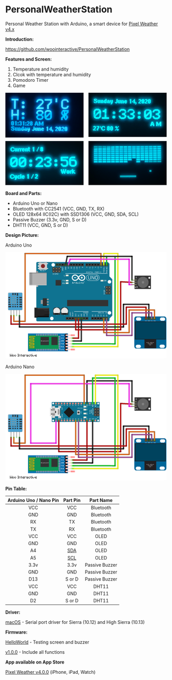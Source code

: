 # PersonalWeatherStation
Personal Weather Station with Arduino, a smart device for [Pixel Weather v4.x](https://apps.apple.com/app/id1278650505)


**Introduction:**

https://github.com/woointeractive/PersonalWeatherStation


**Features and Screen:**

1. Temperature and humidity
2. Clcok with temperature and humidity
3. Pomodoro Timer
4. Game

![](/image/v1.0.0_OLED.png)


**Board and Parts:**

- Arduino Uno or Nano
- Bluetooth with CC2541 (VCC, GND, TX, RX)
- OLED 128x64 IIC(I2C) with SSD1306 (VCC, GND, SDA, SCL)
- Passive Buzzer (3.3v, GND, S or D)
- DHT11 (VCC, GND, S or D)


**Design Picture:**

Arduino Uno

![](/image/v1.0.0_Uno.png)

Arduino Nano

![](/image/v1.0.0_Nano.png)


**Pin Table:**

Arduino Uno / Nano Pin | Part Pin | Part Name |
:-: | :-: | :-: |
VCC | VCC | Bluetooth |
GND | GND| Bluetooth |
RX | TX| Bluetooth |
TX | RX| Bluetooth |
VCC | VCC| OLED |
GND | GND| OLED |
A4 | [SDA](https://www.arduino.cc/en/Reference/Wire)| OLED |
A5 | [SCL](https://www.arduino.cc/en/Reference/Wire)| OLED |
3.3v | 3.3v| Passive Buzzer |
GND | GND| Passive Buzzer |
D13 | S or D| Passive Buzzer |
VCC | VCC| DHT11 |
GND | GND| DHT11 |
D2 | S or D| DHT11 |


**Driver:**

[macOS](/driver/CH34x_Install_V1.5.pkg) - Serial port driver for Sierra (10.12) and High Sierra (10.13)


**Firmware:**

[HelloWorld](/firmware/HelloWorld.hex.zip) - Testing screen and buzzer

[v1.0.0](/firmware/v1.0.0.hex.zip) - Include all functions


**App available on App Store**

[Pixel Weather v4.0.0](https://apps.apple.com/app/id1278650505) (iPhone, iPad, Watch)
